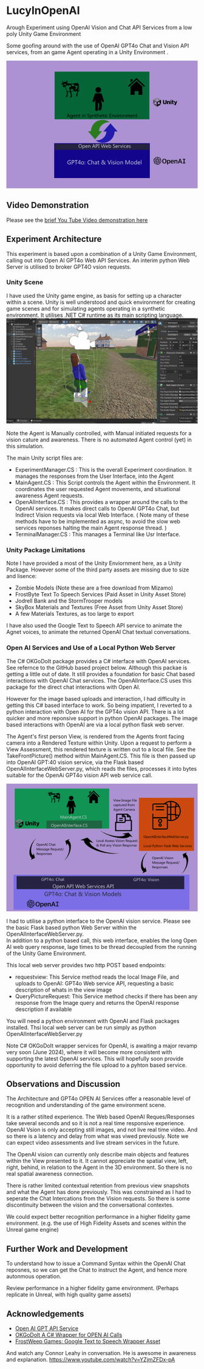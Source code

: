 # LucyInOpenAI
Arough Experiment using OpenAI Vision and Chat API Services from a low poly Unity Game Environment 

Some goofing around with the use of  OpenAI GPT4o Chat and Vision API services, from an game Agent operating in a Unity Environment .

![ScreenShot](ExpArch.png)

## Video Demonstration ##
Please see the [brief You Tube Video demonstration here](https://www.youtube.com/watch?v=rAbuMg2NdRY)  

## Experiment Architecture ##
This experiment is based upon a combination of a Unity Game Environment, calling out into Open AI GPT4o Web API Services.  An interim python Web Server is utilised to broker GPT4O vsion requests.   

### Unity Scene  ###
I have used the Unity game engine, as basis for setting up a character within a scene.  Unity is well understood and quick environment for creating game scenes and for simulating agents operating in a synthetic environment. It utilises .NET C# runtime as its main scripting language.  
![ScreenShot](UnityPitch.PNG)

Note the Agent is Manually controlled, with Manual initiated requests for a vision cature and awareness. There is no automated Agent control (yet) in this simulation.  

The main Unity script files are:
- ExperimentManager.CS      :  This is the overall Experiment coordination. It manages the responses from the User Interface, into the Agent
- MainAgent.CS         :  This Script controls the Agent within the Environment. It coordinates the user requested Agent movements, and situational awareness Agent requests. 
- OpenAIInterface.CS     :  This provides a wrapper around the calls to the OpenAI services. It makes direct calls to OpenAI GPT4o Chat, but Indirect Vision requests via local Web Interface. ( Note many of these methods have to be implemented as async, to avoid the slow web services reponses halting the main Agent response thread. )   
- TerminalManager.CS   :  This manages a Terminal like Usr Interface.


### Unity Package Limitations ###
Note I have provided a most of the Unity Enviornment here, as a Unity Package.  However some of the third party assets are missing due to size and lisence: 
- Zombie Models (Note these are a free download from Mizamo)      
- FrostByte Text To Speech Services (Paid Asset in Unity Asset Store)  
- Jodrell Bank and the StormTrooper models
- SkyBox Materials and Textures (Free Asset from Unity Asset Store) 
- A few Materials Textures, as too large to export  

I have also used the Google Text to Speech API service to animate the Agnet voices, to animate the returned OpenAI Chat textual conversations. 

###  Open AI Services and Use of a Local Python Web Server ##

The C# OKGoDoIt package provides a C# interface with OpenAI services. See refernce to the GitHub based project below. Although this packae is getting a little out of date. It still provides a foundation for basic Chat based interactions with OpenAI Chat services. The OpenAIInterface.CS uses this package for the direct chat interactions with Open AI. 

However for the image based uploads and interaction, I had difficulty in getting this C# based interface to work. So being impatient, I reverted to a python interaction with Open AI for the GPT4o vision API. There is a lot quicker and more reponsive support in python OpenAI packages. The image based interactions with OpenAI are via a local python flask web server.  

The Agent's first person View, is rendered from the Agents front facing camera into a Rendered Texture within Unity. Upon a request to perform a View Assessment, this rendered texture is written out to a local file.  See the TakeFrontPicture() method within MainAgent.CS.  This file is then passed up into OpenAI GPT:40 vision service, via the Flask based  OpenAIInterfaceWebServer.py, which reads the files, processes it into bytes suitable for the OpenAi GPT4o vision API web service call.  

![ScreenShot](DetailedArch.png)

I had to utilise a python interface to the OpenAI vision service. Please see the basic Flask based python Web Server within the OpenAIInterfaceWebServer.py.   
In addition to a python based call, this web interface, enables the long Open AI web query response, lage times to be thread decoupled from the running of the Unity Game Environment. 

This local web server provides two http POST based endpoints:
- requestview:        This Service method reads the local Image File, and uploads to OpenAI: GPT4o Web service API, requesting a basic description of whats in the view image
- QueryPictureRequest: This Service method checks if there has been any response from the Image query and returns the OpenAI response description if available   

You will need a python environment with OpenAI and Flask packages installed. Thsi local web server can be run simply as python OpenAIInterfaceWebServer.py

Note C# OKGoDoIt wrapper services for OpenAI, is  awaiting a major revamp very soon (June 2024), where it will become more consistent with supporting the latest OpenAI services.  This will hopefully soon provide opportunity to avoid deferring the file upload to a pyhton based service. 

## Observations and Discussion ##

The Architecture and GPT4o OPEN AI Services offer a reasonable level of recognition and understanding of the game environment scene.

It is a rather stilted experience.  The Web based OpenAI Reques/Responses take several seconds and so it is not a real time responsive experience. OpenAI Vsion is only accepting still images, and not live real time video. And so there is a latency and delay from what was viwed previously.  Note we can expect video assessments and live stream services in the future.

The OpenAI vision can currently only describe main objects and features within the View presented to it. It cannot appreciate the spatial view, left, right, behind, in relation to the Agent in the 3D environment.  So there is no real spatial awareness connection. 

There is rather limited contextual retention from previous view snapshots and what the Agent has done previously. This was constrained as  I had to seperate the Chat Intercations from the Vision requests. So there is some discontinuity between the vision and the conversational contextes. 

We could expect better recognition performance in a higher fidelity game environment. (e.g. the use of High Fidelity Assets and scenes within the Unreal game engine) 


## Further Work and Development ##

To understand how to issue a Command Syntax within the OpenAI Chat reposnes, so we can get the Chat to instruct the Agent, and hence more autonmous operation. 

Review performance in a higher fidelity game environment. (Perhaps replicate in Unreal, with high quality game assets) 

## Acknowledgements ##

- [Open AI GPT API Service](https://platform.openai.com/docs/api-reference/introduction)
- [OKGoDolt A C# Wrapper for OPEN AI Calls](https://github.com/OkGoDoIt/OpenAI-API-dotnet)
- [FrostWeep Games: Google Text to Speech Wrapper Asset]( https://assetstore.unity.com/packages/add-ons/machinelearning/text-to-speech-using-google-cloud-pro-115170#description)

And watch any Connor Leahy in conversation. He is  awesome in awareness and explanation. 
https://www.youtube.com/watch?v=YZjmZFDx-pA


